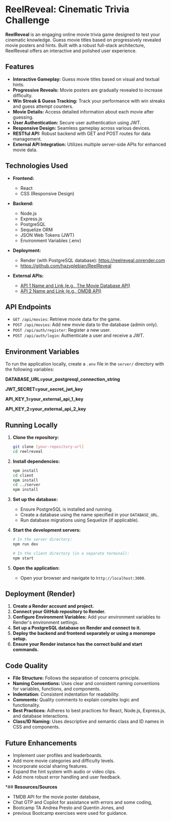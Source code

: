 # ReelReveal: Cinematic Trivia Challenge

**ReelReveal** is an engaging online movie trivia game designed to test your cinematic knowledge. Guess movie titles based on progressively revealed movie posters and hints. Built with a robust full-stack architecture, ReelReveal offers an interactive and polished user experience.

## Features

* **Interactive Gameplay:** Guess movie titles based on visual and textual hints.
* **Progressive Reveals:** Movie posters are gradually revealed to increase difficulty.
* **Win Streak & Guess Tracking:** Track your performance with win streaks and guess attempt counters.
* **Movie Details:** Access detailed information about each movie after guessing.
* **User Authentication:** Secure user authentication using JWT.
* **Responsive Design:** Seamless gameplay across various devices.
* **RESTful API:** Robust backend with GET and POST routes for data management.
* **External API Integration:** Utilizes multiple server-side APIs for enhanced movie data.

## Technologies Used

* **Frontend:**
    * React
    * CSS (Responsive Design)
* **Backend:**
    * Node.js
    * Express.js
    * PostgreSQL
    * Sequelize ORM
    * JSON Web Tokens (JWT)
    * Environment Variables (.env)
      
* **Deployment:**
  
    * Render (with PostgreSQL database):  https://reelreveal.onrender.com
    * https://github.com/hazyplebian/ReelReveal
      
* **External APIs:**
    * [API 1 Name and Link (e.g., The Movie Database API)](https://www.themoviedb.org/)
    * [API 2 Name and Link (e.g., OMDB API)](http://www.omdbapi.com/)

## API Endpoints

* `GET /api/movies`: Retrieve movie data for the game.
* `POST /api/movies`: Add new movie data to the database (admin only).
* `POST /api/auth/register`: Register a new user.
* `POST /api/auth/login`: Authenticate a user and receive a JWT.

## Environment Variables

To run the application locally, create a `.env` file in the `server/` directory with the following variables:


**DATABASE_URL=your_postgresql_connection_string**

**JWT_SECRET=your_secret_jwt_key**

**API_KEY_1=your_external_api_1_key**

**API_KEY_2=your_external_api_2_key**


## Running Locally

1.  **Clone the repository:**

    ```bash
    git clone [your-repository-url]
    cd reelreveal
    ```

2.  **Install dependencies:**

    ```bash
    npm install
    cd client
    npm install
    cd ../server
    npm install
    ```

3.  **Set up the database:**

    * Ensure PostgreSQL is installed and running.
    * Create a database using the name specified in your `DATABASE_URL`.
    * Run database migrations using Sequelize (if applicable).

4.  **Start the development servers:**

    ```bash
    # In the server directory:
    npm run dev

    # In the client directory (in a separate terminal):
    npm start
    ```

5.  **Open the application:**

    * Open your browser and navigate to `http://localhost:3000`.

## Deployment (Render)

1.  **Create a Render account and project.**
2.  **Connect your GitHub repository to Render.**
3.  **Configure Environment Variables:** Add your environment variables to Render's environment settings.
4.  **Set up a PostgreSQL database on Render and connect to it.**
5.  **Deploy the backend and frontend separately or using a monorepo setup.**
6.  **Ensure your Render instance has the correct build and start commands.**

## Code Quality

* **File Structure:** Follows the separation of concerns principle.
* **Naming Conventions:** Uses clear and consistent naming conventions for variables, functions, and components.
* **Indentation:** Consistent indentation for readability.
* **Comments:** Quality comments to explain complex logic and functionality.
* **Best Practices:** Adheres to best practices for React, Node.js, Express.js, and database interactions.
* **Class/ID Naming:** Uses descriptive and semantic class and ID names in CSS and components.

## Future Enhancements

* Implement user profiles and leaderboards.
* Add more movie categories and difficulty levels.
* Incorporate social sharing features.
* Expand the hint system with audio or video clips.
* Add more robust error handling and user feedback.

*## **Resources/Sources**
* TMDB API for the movie poster database,
* Chat GTP and Copilot for assistance with errors and some coding,
* Bootcamp TA Andrea Presto and Quentin Jones, and
* previous Bootcamp exercises were used for guidance.
